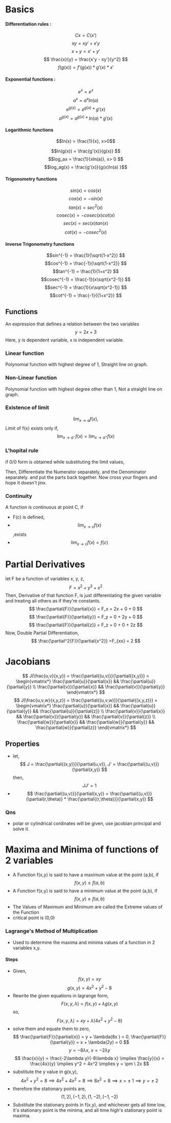 # Basics
#### Differentiation rules :
$$ Cx = C(x') $$
$$ xy = xy' + x'y $$
$$ x + y = x' + y' $$
$$ \frac{x}{y} = \frac{x'y - xy'}{y^2} $$
$$ f(g(x)) = f'(g(x)) * g'(x) * x'$$
#### Exponential functions :
$$ e^x = e^x $$
$$a^x = a^xln(a)$$
$$e^{g(x)} = e^{g(x)}*g'(x)$$
$$a^{g(x)} =a^{g(x)} * ln(a) * g'(x)$$
#### Logarithmic functions
$$ln(x) = \frac{1}{x}, x>0$$

$$ln(g(x)) = \frac{g'(x)}{g(x)} $$
$$log_ax = \frac{1}{xln(a)}, x> 0 $$
$$log_ag(x) = \frac{g'(x)}{g(x)ln(a) }$$
#### Trigonometry functions 
$$sin(x) = cos(x)$$
$$cos(x) = -sin(x)$$
$$tan(x) = sec^2(x)$$
$$cosec(x) = -cosec(x)cot(x) $$
$$sec(x) = sec(x)tan(x) $$
$$cot(x) = -cosec^2(x)$$
#### Inverse Trigonometry functions
$$sin^{-1} = \frac{1}{\sqrt{1-x^2}} $$
$$cos^{-1} = \frac{-1}{\sqrt{1-x^2}} $$
$$tan^{-1} = \frac{1}{1+x^2} $$
$$cosec^{-1} = \frac{-1}{x\sqrt{x^2-1}} $$
$$sec^{-1} = \frac{1}{x\sqrt{x^2-1}} $$
$$cot^{-1} = \frac{-1}{{1+x^2}} $$

## Functions 
An expression that defines a relation between the two variables
$$y=2x+3 $$
Here, 
y is dependent variable,
x is independent variable.

### Linear function 
Polynomial function with highest degree of 1, 
Straight line on graph.
### Non-Linear function 
Polynomial function with highest degree other than 1,
Not a straight line on graph.
### Existence of limit
$$ \lim_{x \to a} f(x), $$
Limit of f(x) exists only if,
$$ \lim_{x \to a^-}f(x) = \lim_{x \to a^+}f(x) $$
### L'hopital rule
if 0/0 form is obtained while substituting the limit values,

Then, Differentiate the Numerator separately, and the Denominator separately. and put the parts back together. Now cross your fingers and hope it doesn't jinx.

### Continuity
A function is continuous at point C, if
- F(c) is defined,
- $$ \lim_{x \to c}f(x) $$ 
,exists
- $$ \lim_{x \to c}f(x) = f(c) $$
# Partial Derivatives
let F be a function of variables x, y, z,
$$ F = x^2 + y^3 + x^2 $$
Then, Derivative of that function F, is just differentiating the given variable and treating all others as if they're constants.
$$ \frac{\partial{F}}{\partial{x}} = F_x = 2x + 0 + 0 $$
$$ \frac{\partial{F}}{\partial{y}} = F_y = 0 + 2y + 0 $$
$$ \frac{\partial{F}}{\partial{z}} = F_z = 0 + 0 + 2z $$
Now, Double Partial Differentiation, 
$$ \frac{\partial^2{F}}{\partial{x^2}} =F_{xx} = 2 $$
# Jacobians
$$ J(\frac{u,v}{x,y}) = \frac{\partial{(u,v)}}{\partial{(x,y)}} = \begin{vmatrix*} \frac{\partial{u}}{\partial{x}} && \frac{\partial{u}}{\partial{y}} \\ \frac{\partial{v}}{\partial{x}} && \frac{\partial{v}}{\partial{y}} \end{vmatrix*} $$
$$ J(\frac{u,v,w}{x,y,z}) = \frac{\partial{(u,v,w)}}{\partial{(x,y,z)}} = \begin{vmatrix*} \frac{\partial{u}}{\partial{x}} && \frac{\partial{u}}{\partial{y}} && \frac{\partial{u}}{\partial{z}}  \\ \frac{\partial{v}}{\partial{x}} && \frac{\partial{v}}{\partial{y}} && \frac{\partial{v}}{\partial{z}} \\ \frac{\partial{w}}{\partial{x}} && \frac{\partial{w}}{\partial{y}} && \frac{\partial{w}}{\partial{z}}  \end{vmatrix*} $$
## Properties
- let, $$ J = \frac{\partial{(x,y)}}{\partial(u,v)}, J' = \frac{\partial{(u,v)}}{\partial(x,y)} $$
then,
$$ JJ' = 1 $$
- $$ \frac{\partial{(u,v)}}{\partial(x,y)} = \frac{\partial{(u,v)}}{\partial(r,\theta)} * \frac{\partial{(r,\theta)}}{\partial(x,y)} $$
### Qns
- polar or cylindrical cordinates will be given, use jacobian principal and solve it.
# Maxima and Minima of functions of 2 variables
- A Function f(x,y) is said to have a maximum value at the point (a,b), if $$ f(x,y) \le f(a,b) $$
- A Function f(x,y) is said to have a minimum value at the point (a,b), if $$ f(x,y) \ge f(a,b) $$
- The Values of Maximum and Minimum are called the Extreme values of the Function
- critical point is (0,0)

### Lagrange's Method of Multiplication
- Used to determine the maxima and minima values of a function in 2 variables x,y.

#### Steps
- Given,
$$ f(x,y) = xy $$ $$ g(x,y)= 4x^2+y^2-8 $$
- Rewrite the given equations in lagrange form,
$$ F(x,y,\lambda) = f(x,y) + \lambda g(x,y) $$
so, 
$$ F(x,y,\lambda) = xy + \lambda(4x^2+y^2-8) $$
- solve them and equate them to zero,
$$ \frac{\partial{F}}{\partial{x}} = y + \lambda(8x ) = 0, \frac{\partial{F}}{\partial{y}} = x + \lambda(2y) = 0 $$
$$ y = -8\lambda x ,\ x = - 2\lambda y $$
$$ \frac{x}{y} = \frac{-2\lambda y}{-8\lambda x} \implies \frac{y}{x} = \frac{4x}{y} \implies y^2 = 4x^2 \implies y = \pm \ 2x  $$
- substitute the y value in g(x,y),
$$ 4x^2 + y^2 = 8 \implies 4x^2 + 4x^2 = 8 \implies 8x^2 = 8 \implies x = \pm \ 1 \implies y = \pm \ 2$$
- therefore the stationary points are,
$$ (1,2), (-1,2), (1,-2), (-1,-2) $$
- Substitute the stationary points in f(x,y), and whichever gets all time low, it's stationary point is the minima, and all time high's stationary point is maxima.
